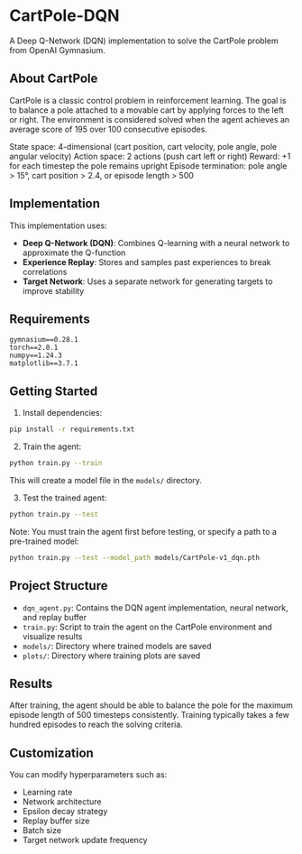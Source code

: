 # CartPole-DQN

A Deep Q-Network (DQN) implementation to solve the CartPole problem from OpenAI Gymnasium.

## About CartPole

CartPole is a classic control problem in reinforcement learning. The goal is to balance a pole attached to a movable cart by applying forces to the left or right. The environment is considered solved when the agent achieves an average score of 195 over 100 consecutive episodes.

State space: 4-dimensional (cart position, cart velocity, pole angle, pole angular velocity)
Action space: 2 actions (push cart left or right)
Reward: +1 for each timestep the pole remains upright
Episode termination: pole angle > 15°, cart position > 2.4, or episode length > 500

## Implementation

This implementation uses:
- **Deep Q-Network (DQN)**: Combines Q-learning with a neural network to approximate the Q-function
- **Experience Replay**: Stores and samples past experiences to break correlations
- **Target Network**: Uses a separate network for generating targets to improve stability

## Requirements

```
gymnasium==0.28.1
torch==2.0.1
numpy==1.24.3
matplotlib==3.7.1
```

## Getting Started

1. Install dependencies:
```bash
pip install -r requirements.txt
```

2. Train the agent:
```bash
python train.py --train
```
This will create a model file in the `models/` directory.

3. Test the trained agent:
```bash
python train.py --test
```
Note: You must train the agent first before testing, or specify a path to a pre-trained model:
```bash
python train.py --test --model_path models/CartPole-v1_dqn.pth
```

## Project Structure

- `dqn_agent.py`: Contains the DQN agent implementation, neural network, and replay buffer
- `train.py`: Script to train the agent on the CartPole environment and visualize results
- `models/`: Directory where trained models are saved
- `plots/`: Directory where training plots are saved

## Results

After training, the agent should be able to balance the pole for the maximum episode length of 500 timesteps consistently. Training typically takes a few hundred episodes to reach the solving criteria.

## Customization

You can modify hyperparameters such as:
- Learning rate
- Network architecture
- Epsilon decay strategy
- Replay buffer size
- Batch size
- Target network update frequency 